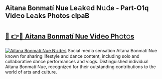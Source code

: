 ## Aitana Bonmatí Nue Le𝚊k𝚎d N𝚞𝚍e - Part-O1q Vid𝚎o Le𝚊ks Photos clpaB

# <h2><a href="http://fb8olr.evod.top/?m=Aitana+Bonmat%c3%ad+Nue">🔗 👉🔴 Aitana Bonmatí Nue Vid𝚎o Ph𝚘t𝚘s</a></h2>

[![Aitana Bonmatí Nue N𝚞d𝚎s](https://i.imgur.com/8V9OHl7.gif)](http://fb8olr.evod.top/?m=Aitana+Bonmat%c3%ad+Nue)
Social media sensation Aitana Bonmatí Nue known for sharing lifestyle and dance content, including solo and collaborative dance performances and vlogs. Distinguished individual Aitana Bonmatí Nue, recognized for their outstanding contributions to the world of arts and culture. 
